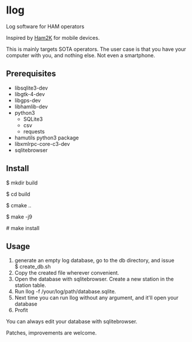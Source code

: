 # llog
Log software for HAM operators

Inspired by [Ham2K](https://play.google.com/store/apps/details?id=com.ham2k.polo.beta&hl=en-US) for mobile devices.

This is mainly targets SOTA operators. The user case is that you have
your computer with you, and nothing else. Not even a smartphone.

## Prerequisites

* libsqlite3-dev
* libgtk-4-dev
* libgps-dev
* libhamlib-dev
* python3
    - SQLite3
    - csv
    - requests
* hamutils python3 package
* libxmlrpc-core-c3-dev
* sqlitebrowser

## Install

\$ mkdir build

\$ cd build

\$ cmake ..

\$ make -j9

\# make install

## Usage

1. generate an empty log database, go to the db directory, and issue \
    \$ create_db.sh
2. Copy the created file wherever convenient.
3. Open the database with sqlitebrowser. Create a new station in the station table.
4. Run llog -f /your/log/path/database.sqlite.
5. Next time you can run llog without any argument, and it'll open your database
6. Profit

You can always edit your database with sqlitebrowser.

Patches, improvements are welcome.
